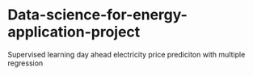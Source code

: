 # Data-science-for-energy-application-project
Supervised learning day ahead electricity price prediciton with multiple regression
